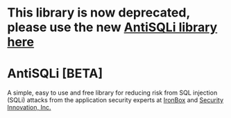 # This library is now deprecated, please use the new [AntiSQLi library here](https://github.com/IronBox/antisqli-core)


AntiSQLi [BETA]
========

A simple, easy to use and free library for reducing risk from SQL injection (SQLi) attacks from the application security experts at <a href="http://www.goironcloud.com">IronBox</a> and <a href="http://www.securityinnovation.com">Security Innovation, Inc.</a>
